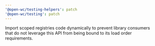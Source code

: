 ```yaml
---
'@open-wc/testing-helpers': patch
'@open-wc/testing': patch
---
```


Import scoped registries code dynamically to prevent library consumers that do not leverage this API from being bound to its load order requirements.

